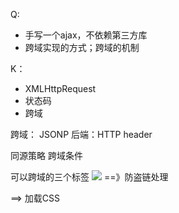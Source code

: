Q:
- 手写一个ajax，不依赖第三方库
- 跨域实现的方式；跨域的机制

K：
- XMLHttpRequest
- 状态码
- 跨域

跨域：
JSONP
后端：HTTP header

同源策略
跨域条件

可以跨域的三个标签
<img src=xxx> ==》防盗链处理
<link hred=xxx> ==> 加载CSS
<script>

<img>用于打点统计，统计网站可能是其他域，如百度的站长统计
<link><script>可以使用CDN，(bootCDN)，CDN的也是其他域
<script>可以用与JSONP

跨域注意事项
所有跨域请求都必须经过信息提供方允许
如果未经允许即可获取，那是浏览器同源策略出现漏洞

JSONP
加载链接http://baidu.com/index.html
不一定真有index.html那个文件
<script src='http://baidu.com/api.js'>
也不一定真的有api.js
api.js是一个callback(para)
callback返回的就是我们想要的数据

服务器端设置http header
需要服务端来做

存储
cookie,sessionStorage,localStorage区别


